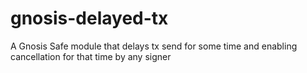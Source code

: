 # gnosis-delayed-tx
A Gnosis Safe module that delays tx send for some time and enabling cancellation for that time by any signer
